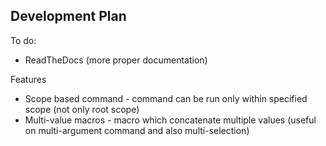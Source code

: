 ## Development Plan

To do:

- ReadTheDocs (more proper documentation)

Features

- Scope based command - command can be run only within specified scope
  (not only root scope)
- Multi-value macros - macro which concatenate multiple values (useful on
  multi-argument command and also multi-selection)
